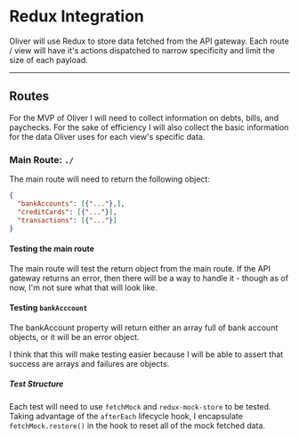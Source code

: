 # Redux Integration

Oliver will use Redux to store data fetched from the API gateway. Each route / view will have it's actions dispatched to narrow specificity and limit the size of each payload.

___

## Routes

 For the MVP of Oliver I will need to collect information on debts, bills, and paychecks. For the sake of efficiency I will also collect the basic information for the data Oliver uses for each view's specific data.

### Main Route: `./`

The main route will need to return the following object:

```JSON
{
  "bankAccounts": [{"..."},],
  "creditCards": [{"..."}],
  "transactions": [{"..."}]
}
```

#### Testing the main route

The main route will test the return object from the main route. If the API gateway returns an error, then there will be a way to handle it - though as of now, I'm not sure what that will look like. 

#### Testing `bankAcccount` 

The bankAccount property will return either an array full of bank account objects, or it will be an error object. 

I think that this will make testing easier because I will be able to assert that success are arrays and failures are objects. 

##### Test Structure

Each test will need to use `fetchMock` and `redux-mock-store` to be tested. Taking advantage of the `afterEach` lifecycle hook, I encapsulate `fetchMock.restore()` in the hook to reset all of the mock fetched data.